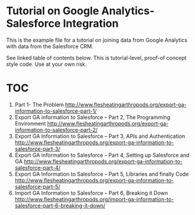 # Tutorial on Google Analytics-Salesforce Integration

This is the example file for a tutorial on joining data from Google Analytics with data from the Salesforce CRM.

See linked table of contents below. This is tutorial-level, proof-of concept style code.  Use at your own risk.

# TOC

1.  Part 1- The Problem
http://www.flesheatingarthropods.org/export-ga-information-to-salesforce-part-1/
2.	Export GA information to Salesforce – Part 2, The Programming Environment http://www.flesheatingarthropods.org/export-ga-information-to-salesforce-part-2/
3.	Export GA Information to Salesforce – Part 3, APIs and Authentication http://www.flesheatingarthropods.org/export-ga-information-to-salesforce-part-3/
4.	Export GA information to Salesforce – Part 4, Setting up Salesforce and GA http://www.flesheatingarthropods.org/export-ga-information-to-salesforce-part-4/
5.	Export GA Information to Salesforce – Part 5, Libraries and finally Code http://www.flesheatingarthropods.org/export-ga-information-to-salesforce-part-5/
6.	Import GA Information to Salesforce – Part 6, Breaking it Down http://www.flesheatingarthropods.org/import-ga-information-to-salesforce-part-6-breaking-it-down/
